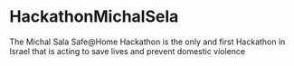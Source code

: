 # HackathonMichalSela
The Michal Sala Safe@Home Hackathon is the only and first Hackathon in Israel that is acting to save lives and prevent domestic violence
